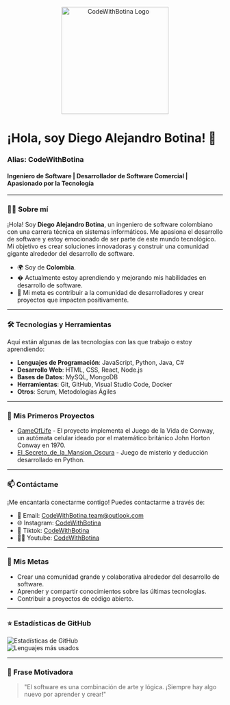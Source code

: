 <p align="center">
  <img src="https://i.imgur.com/oxWXKSH.png" alt="CodeWithBotina Logo" width="250">
</p>

# ¡Hola, soy Diego Alejandro Botina! 👋  
### Alias: **CodeWithBotina**  
#### Ingeniero de Software | Desarrollador de Software Comercial | Apasionado por la Tecnología  

---

### 👨‍💻 Sobre mí  
¡Hola! Soy **Diego Alejandro Botina**, un ingeniero de software colombiano con una carrera técnica en sistemas informáticos. Me apasiona el desarrollo de software y estoy emocionado de ser parte de este mundo tecnológico. Mi objetivo es crear soluciones innovadoras y construir una comunidad gigante alrededor del desarrollo de software.  

- 🌍 Soy de **Colombia**.  
- � Actualmente estoy aprendiendo y mejorando mis habilidades en desarrollo de software.  
- 🎯 Mi meta es contribuir a la comunidad de desarrolladores y crear proyectos que impacten positivamente.  

---

### 🛠️ Tecnologías y Herramientas  
Aquí están algunas de las tecnologías con las que trabajo o estoy aprendiendo:  

- **Lenguajes de Programación**: JavaScript, Python, Java, C#  
- **Desarrollo Web**: HTML, CSS, React, Node.js  
- **Bases de Datos**: MySQL, MongoDB  
- **Herramientas**: Git, GitHub, Visual Studio Code, Docker  
- **Otros**: Scrum, Metodologías Ágiles  

---

### 🌱 Mis Primeros Proyectos   

- [GameOfLife](https://github.com/CodeWithBotina/GameOfLife) - El proyecto implementa el Juego de la Vida de Conway, un autómata celular ideado por el matemático británico John Horton Conway en 1970.  
- [El_Secreto_de_la_Mansion_Oscura](https://github.com/CodeWithBotina/El_Secreto_de_la_Mansion_Oscura) - Juego de misterio y deducción desarrollado en Python.
 

---

### 📫 Contáctame  
¡Me encantaría conectarme contigo! Puedes contactarme a través de:  

- 📧 Email: [CodeWithBotina.team@outlook.com](CodeWithBotina.team@outlook.com)
- 🌐 Instagram: [CodeWithBotina](https://www.instagram.com/codewithbotina/)
- 🚀 Tiktok: [CodeWithBotina](https://www.tiktok.com/@codewithbotina)
- 👨‍💻 Youtube: [CodeWithBotina](https://www.youtube.com/@CodeWithBotina)

---

### 🚀 Mis Metas  
- Crear una comunidad grande y colaborativa alrededor del desarrollo de software.  
- Aprender y compartir conocimientos sobre las últimas tecnologías.  
- Contribuir a proyectos de código abierto.  

---

### ⭐ Estadísticas de GitHub  
![Estadísticas de GitHub](https://github-readme-stats.vercel.app/api?username=CodeWithBotina&show_icons=true&theme=dark)  
![Lenguajes más usados](https://github-readme-stats.vercel.app/api/top-langs/?username=CodeWithBotina&layout=compact&theme=dark)  

---

### 📌 Frase Motivadora  
> "El software es una combinación de arte y lógica. ¡Siempre hay algo nuevo por aprender y crear!"  

